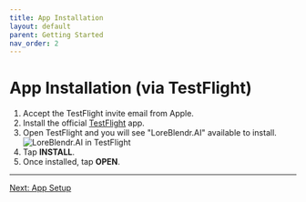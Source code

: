 ```yaml
---
title: App Installation
layout: default
parent: Getting Started
nav_order: 2
---
```


# App Installation (via TestFlight)

1.  Accept the TestFlight invite email from Apple.
2.  Install the official [TestFlight](https://apps.apple.com/us/app/testflight/id899247664) app.
3.  Open TestFlight and you will see "LoreBlendr.AI" available to install.
    ![LoreBlendr.AI in TestFlight](assets/testflight-llm-power-tools-install.jpeg)
4.  Tap **INSTALL**.
5.  Once installed, tap **OPEN**.

---
[Next: App Setup](./app-setup.html)
